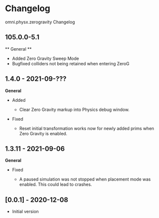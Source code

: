 # Changelog
omni.physx.zerogravity Changelog

## 105.0.0-5.1

** General **

   - Added Zero Gravity Sweep Mode
   - Bugfixed colliders not being retained when entering ZeroG

## 1.4.0 - 2021-09-???

**General**

   - Added
      - Clear Zero Gravity markup into Physics debug window.

   - Fixed
      - Reset initial transformation works now for newly added prims when Zero Gravity is enabled.

## 1.3.11 - 2021-09-06

**General**

- Fixed

   - A paused simulation was not stopped when placement mode was enabled. This could lead to crashes.

## [0.0.1] - 2020-12-08
- Initial version
